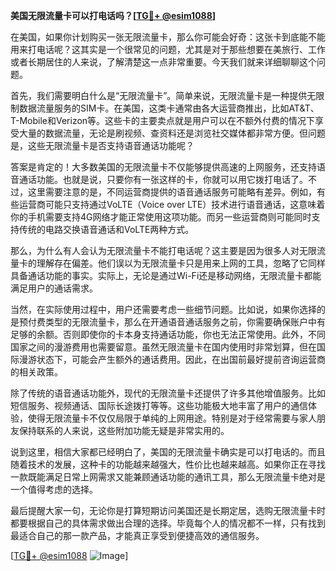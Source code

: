 **美国无限流量卡可以打电话吗？[[TG💪+ @esim1088](https://t.me/s/esim1088)]**

在美国，如果你计划购买一张无限流量卡，那么你可能会好奇：这张卡到底能不能用来打电话呢？这其实是一个很常见的问题，尤其是对于那些想要在美旅行、工作或者长期居住的人来说，了解清楚这一点非常重要。今天我们就来详细聊聊这个问题。

首先，我们需要明白什么是“无限流量卡”。简单来说，无限流量卡是一种提供无限制数据流量服务的SIM卡。在美国，这类卡通常由各大运营商推出，比如AT&T、T-Mobile和Verizon等。这些卡的主要卖点就是用户可以在不额外付费的情况下享受大量的数据流量，无论是刷视频、查资料还是浏览社交媒体都非常方便。但问题是，这些无限流量卡是否支持语音通话功能呢？

答案是肯定的！大多数美国的无限流量卡不仅能够提供高速的上网服务，还支持语音通话功能。也就是说，只要你有一张这样的卡，你就可以用它拨打电话了。不过，这里需要注意的是，不同运营商提供的语音通话服务可能略有差异。例如，有些运营商可能只支持通过VoLTE（Voice over LTE）技术进行语音通话，这意味着你的手机需要支持4G网络才能正常使用这项功能。而另一些运营商则可能同时支持传统的电路交换语音通话和VoLTE两种方式。

那么，为什么有人会认为无限流量卡不能打电话呢？这主要是因为很多人对无限流量卡的理解存在偏差。他们误以为无限流量卡只是用来上网的工具，忽略了它同样具备通话功能的事实。实际上，无论是通过Wi-Fi还是移动网络，无限流量卡都能满足用户的通话需求。

当然，在实际使用过程中，用户还需要考虑一些细节问题。比如说，如果你选择的是预付费类型的无限流量卡，那么在开通语音通话服务之前，你需要确保账户中有足够的余额。否则即使你的卡本身支持通话功能，你也无法正常使用。此外，不同国家之间的漫游费用也需要留意。虽然无限流量卡在国内使用时非常划算，但在国际漫游状态下，可能会产生额外的通话费用。因此，在出国前最好提前咨询运营商的相关政策。

除了传统的语音通话功能外，现代的无限流量卡还提供了许多其他增值服务。比如短信服务、视频通话、国际长途拨打等等。这些功能极大地丰富了用户的通信体验，使得无限流量卡不仅仅局限于单纯的上网用途。特别是对于经常需要与家人朋友保持联系的人来说，这些附加功能无疑是非常实用的。

说到这里，相信大家都已经明白了，美国的无限流量卡确实是可以打电话的。而且随着技术的发展，这种卡的功能越来越强大，性价比也越来越高。如果你正在寻找一款既能满足日常上网需求又能兼顾通话功能的通讯工具，那么无限流量卡绝对是一个值得考虑的选择。

最后提醒大家一句，无论你是打算短期访问美国还是长期定居，选购无限流量卡时都要根据自己的具体需求做出合理的选择。毕竟每个人的情况都不一样，只有找到最适合自己的那一款产品，才能真正享受到便捷高效的通信服务。

[[TG💪+ @esim1088](https://t.me/s/esim1088) ![Image](https://i.postimg.cc/4NQfJmqS/Snipaste-2025-05-13-00-14-12.png)]
